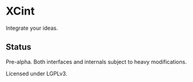 

XCint
=====

Integrate your ideas.


Status
------

Pre-alpha. Both interfaces and internals
subject to heavy modifications.

Licensed under LGPLv3.
